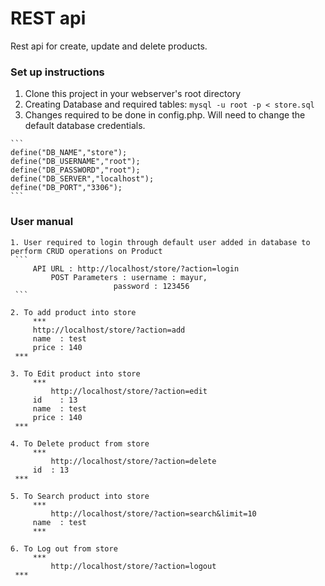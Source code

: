 # REST api

Rest api for create, update and delete products.
 
### Set up instructions
  1. Clone this project in your webserver's root directory
  2. Creating Database and required tables: 
    ```
    mysql -u root -p < store.sql
    ```
  3. Changes required to be done in config.php. Will need to change the default database credentials.
    
    ```
    define("DB_NAME","store");
	define("DB_USERNAME","root");
	define("DB_PASSWORD","root");
	define("DB_SERVER","localhost");
	define("DB_PORT","3306");
    ```
### User manual 
	1. User required to login through default user added in database to perform CRUD operations on Product
	 ``` 
	     API URL : http://localhost/store/?action=login
             POST Parameters : username : mayur, 
	                       password : 123456
 	 ```

	2. To add product into store
         *** 
	     http://localhost/store/?action=add
	     name  : test
	     price : 140 
	 ***

	3. To Edit product into store
         *** 
             http://localhost/store/?action=edit
	     id    : 13
	     name  : test
	     price : 140
	 ***

	4. To Delete product from store
         *** 
             http://localhost/store/?action=delete
	     id  : 13
	 ***

	5. To Search product into store
         *** 
             http://localhost/store/?action=search&limit=10
	     name  : test   
         ***

	6. To Log out from store
         *** 
             http://localhost/store/?action=logout 
	 ***
